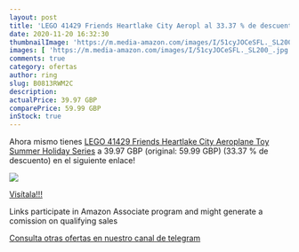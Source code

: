 ```yaml
---
layout: post
title: 'LEGO 41429 Friends Heartlake City Aeropl al 33.37 % de descuento'
date: 2020-11-20 16:32:30
thumbnailImage: 'https://m.media-amazon.com/images/I/51cyJOCeSFL._SL200_.jpg'
images: [ 'https://m.media-amazon.com/images/I/51cyJOCeSFL._SL200_.jpg' ]
comments: true
category: ofertas
author: ring
slug: B0813RWM2C
description:
actualPrice: 39.97 GBP
comparePrice: 59.99 GBP
inStock: true
---
```


Ahora mismo tienes [LEGO 41429 Friends Heartlake City Aeroplane Toy  Summer Holiday Series](https://www.amazon.co.uk/dp/B0813RWM2C/?tag=redken01-21) a 39.97 GBP (original: 59.99 GBP) (33.37 %  de descuento) en el siguiente enlace!

[![](https://m.media-amazon.com/images/I/51cyJOCeSFL._SL200_.jpg)](https://www.amazon.co.uk/dp/B0813RWM2C/?tag=redken01-21)

[Visítala!!!](https://www.amazon.co.uk/dp/B0813RWM2C/?tag=redken01-21)

Links participate in Amazon Associate program and might generate a comission on qualifying sales

[Consulta otras ofertas en nuestro canal de telegram](https://t.me/s/ofertas25)
